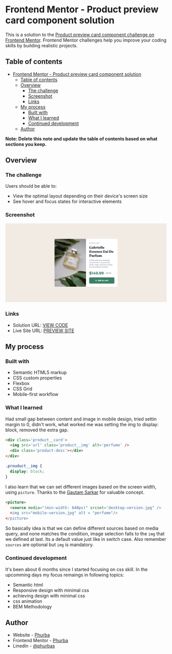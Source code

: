 # Frontend Mentor - Product preview card component solution

This is a solution to the [Product preview card component challenge on Frontend Mentor](https://www.frontendmentor.io/challenges/product-preview-card-component-GO7UmttRfa). Frontend Mentor challenges help you improve your coding skills by building realistic projects. 

## Table of contents

- [Frontend Mentor - Product preview card component solution](#frontend-mentor---product-preview-card-component-solution)
  - [Table of contents](#table-of-contents)
  - [Overview](#overview)
    - [The challenge](#the-challenge)
    - [Screenshot](#screenshot)
    - [Links](#links)
  - [My process](#my-process)
    - [Built with](#built-with)
    - [What I learned](#what-i-learned)
    - [Continued development](#continued-development)
  - [Author](#author)

**Note: Delete this note and update the table of contents based on what sections you keep.**

## Overview

### The challenge

Users should be able to:

- View the optimal layout depending on their device's screen size
- See hover and focus states for interactive elements

### Screenshot

![](./images/ss-desktop.png)

### Links

- Solution URL: [VIEW CODE](https://github.com/Phurba-Sherpa/frontend-mentor--product-preview-component)
- Live Site URL: [PREVIEW SITE](https://phurba-sherpa.github.io/frontend-mentor--product-preview-component/)

## My process

### Built with

- Semantic HTML5 markup
- CSS custom properties
- Flexbox
- CSS Grid
- Mobile-first workflow

### What I learned

Had small gap between content and image in mobile design, tried settin margin to 0, didn't work, what worked me was setting the img to display: block, removed the extra gap.
```html
<div class='product__card'>
  <img src='url' class='product__img' alt='perfume' />
  <div class='product-desc'></div>
</div>
```
```css
.prouduct__img {
  display: block;
}
```

I also learn that we can set different images based on the screen width, using `picture`. Thanks to the [Gautam Sarkar](https://www.frontendmentor.io/profile/gautam3333) for valuable concept.

```html
<picture>
  <source media="(min-width: 640px)" srcset='desktop-version.jpg" />
  <img src="mobile-version.jpg" alt = "perfume"/>
</picture>
```
So basically idea is that we can define different sources based on media query, and none matches the condition, image selection falls to the `img` that we defined at last. Its a default value just like in switch case. Also remember `sources` are optional but `img` is mandatory.

### Continued development

It's been about 6 months since I started focusing on css skill. In the upcomming days my focus remaings in following topics:
- Semantic html
- Responsive design with minimal css
- achieving design with minimal css 
- css animation
- BEM Methodology

## Author

- Website - [Phurba](https://phurbasherpa.name.np)
- Frontend Mentor - [Phurba](https://www.frontendmentor.io/profile/Phurba-Sherpa)
- LinedIn - [@phurbas](https://linkedin.com/in/phurbas)

